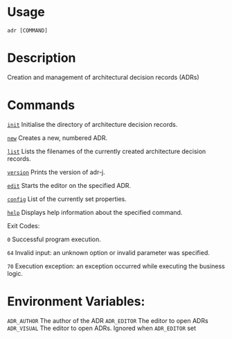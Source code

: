 # Usage

`adr [COMMAND]`

# Description

 Creation and management of architectural decision records (ADRs)

# Commands

  [`init`](init.md)  Initialise the directory of architecture decision records.

[`new`](new.md) Creates a new, numbered ADR.  

[`list`](list.md) Lists the filenames of the currently created architecture decision records.

[`version`](version.md)    Prints the version of adr-j.

[`edit`](edit.md)       Starts the editor on the specified ADR.

[`config`](config.md)      List of the currently set properties.

[`help`](help.md)       Displays help information about the specified command.

Exit Codes:

   `0`   Successful program execution.

  `64`   Invalid input: an unknown option or invalid parameter was specified.

  `70`   Execution exception: an exception occurred while executing the business logic.

# Environment Variables:
  `ADR_AUTHOR`   The author of the ADR
  `ADR_EDITOR`   The editor to open ADRs
  `ADR_VISUAL`   The editor to open ADRs. Ignored when `ADR_EDITOR` set
